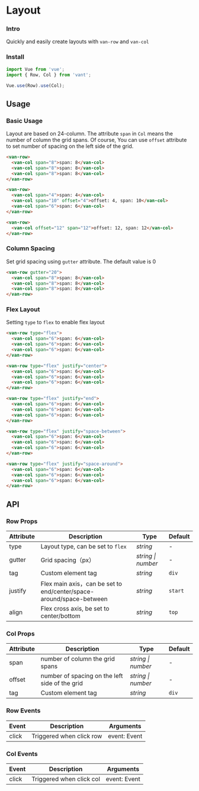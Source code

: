 # Layout

### Intro

Quickly and easily create layouts with `van-row` and `van-col`

### Install

``` javascript
import Vue from 'vue';
import { Row, Col } from 'vant';

Vue.use(Row).use(Col);
```

## Usage

### Basic Usage

Layout are based on 24-column. The attribute `span` in `Col` means the number of column the grid spans. Of course, You can use `offset` attribute to set number of spacing on the left side of the grid.

```html
<van-row>
  <van-col span="8">span: 8</van-col>
  <van-col span="8">span: 8</van-col>
  <van-col span="8">span: 8</van-col>
</van-row>

<van-row>
  <van-col span="4">span: 4</van-col>
  <van-col span="10" offset="4">offset: 4, span: 10</van-col>
  <van-col span="6">span: 6</van-col>
</van-row>

<van-row>
  <van-col offset="12" span="12">offset: 12, span: 12</van-col>
</van-row>
```


### Column Spacing

Set grid spacing using `gutter` attribute. The default value is 0


```html
<van-row gutter="20">
  <van-col span="8">span: 8</van-col>
  <van-col span="8">span: 8</van-col>
  <van-col span="8">span: 8</van-col>
</van-row>
```

### Flex Layout

Setting `type` to `flex` to enable flex layout

```html
<van-row type="flex">
  <van-col span="6">span: 6</van-col>
  <van-col span="6">span: 6</van-col>
  <van-col span="6">span: 6</van-col>
</van-row>

<van-row type="flex" justify="center">
  <van-col span="6">span: 6</van-col>
  <van-col span="6">span: 6</van-col>
  <van-col span="6">span: 6</van-col>
</van-row>

<van-row type="flex" justify="end">
  <van-col span="6">span: 6</van-col>
  <van-col span="6">span: 6</van-col>
  <van-col span="6">span: 6</van-col>
</van-row>

<van-row type="flex" justify="space-between">
  <van-col span="6">span: 6</van-col>
  <van-col span="6">span: 6</van-col>
  <van-col span="6">span: 6</van-col>
</van-row>

<van-row type="flex" justify="space-around">
  <van-col span="6">span: 6</van-col>
  <van-col span="6">span: 6</van-col>
  <van-col span="6">span: 6</van-col>
</van-row>
```

## API

### Row Props

| Attribute | Description | Type | Default |
|------|------|------|------|
| type | Layout type, can be set to `flex` | *string* | - |
| gutter | Grid spacing（px） | *string \| number* | - |
| tag | Custom element tag | *string* | `div` |
| justify | Flex main axis，can be set to  end/center/space-around/space-between | *string* | `start` |
| align | Flex cross axis, be set to  center/bottom | *string* | `top` |

### Col Props

| Attribute | Description | Type | Default |
|------|------|------|------|
| span | number of column the grid spans | *string \| number* | - |
| offset | number of spacing on the left side of the grid | *string \| number* | - |
| tag | Custom element tag | *string* | `div` |

### Row Events

| Event | Description | Arguments |
|------|------|------|
| click | Triggered when click row | event: Event |

### Col Events

| Event | Description | Arguments |
|------|------|------|
| click | Triggered when click col | event: Event |
